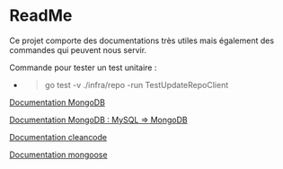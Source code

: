 # ReadMe

Ce projet comporte des documentations très utiles mais également des commandes qui peuvent nous servir.


Commande pour tester un test unitaire : 
- > go test -v ./infra/repo -run TestUpdateRepoClient

[Documentation MongoDB](https://www.mongodb.com/docs/mongodb-shell/run-commands/)

[Documentation MongoDB : MySQL => MongoDB](https://www.mongodb.com/docs/manual/reference/sql-comparison/)

[Documentation cleancode](https://github.com/ryanmcdermott/clean-code-javascript)

[Documentation mongoose](https://mongoosejs.com/docs/typescript.html)
